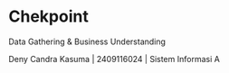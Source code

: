 # Chekpoint

Data Gathering & Business Understanding

Deny Candra Kasuma | 2409116024 | Sistem Informasi A
